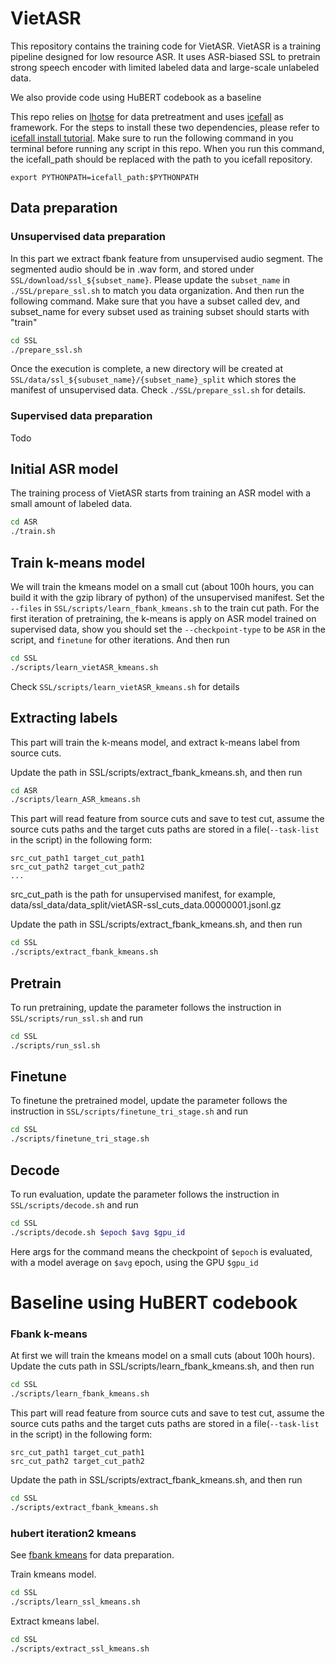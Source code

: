 # VietASR

This repository contains the training code for VietASR.
VietASR is a training pipeline designed for low resource ASR. It uses ASR-biased SSL to pretrain strong speech encoder with limited labeled data and large-scale unlabeled data. 

We also provide code using HuBERT codebook as a baseline

 This repo relies on [lhotse](https://github.com/lhotse-speech/lhotse) for data pretreatment and uses [icefall](https://github.com/k2-fsa/icefall) as framework. For the steps to install these two dependencies, please refer to [icefall install tutorial](https://k2-fsa.github.io/icefall/installation/index.html). Make sure to run the following command in you terminal before running any script in this repo. When you run this command, the icefall_path should be replaced with the path to you icefall repository.
 ```shell
 export PYTHONPATH=icefall_path:$PYTHONPATH
 ```
 

## Data preparation
### Unsupervised data preparation
In this part we extract fbank feature from unsupervised audio segment. The segmented audio should be in .wav form, and stored under ```SSL/download/ssl_${subset_name}```. Please update the   ```subset_name``` in ```./SSL/prepare_ssl.sh``` to match you data organization. And then run the following command. Make sure that you have a subset called dev, and subset_name for every subset used as training subset should starts with "train"
```bash
cd SSL
./prepare_ssl.sh
```
Once the execution is complete, a new directory will be created at  ```SSL/data/ssl_${subuset_name}/{subset_name}_split``` which stores the manifest of unsupervised data.
Check ```./SSL/prepare_ssl.sh``` for details.
### Supervised data preparation
Todo

## Initial ASR model
The training process of VietASR starts from training an ASR model with a small amount of labeled data.
```bash
cd ASR
./train.sh
```

## Train k-means model
We will train the kmeans model on a small cut (about 100h hours, you can build it with the gzip library of python) of the unsupervised manifest. Set the ```--files``` in ```SSL/scripts/learn_fbank_kmeans.sh``` to the train cut path. For the first iteration of pretraining, the k-means is apply on ASR model trained on supervised data, show you should set the ```--checkpoint-type``` to be ```ASR``` in the script, and ```finetune``` for other iterations. And then run

```bash
cd SSL
./scripts/learn_vietASR_kmeans.sh
```

Check ```SSL/scripts/learn_vietASR_kmeans.sh``` for details


## Extracting labels

This part will train the k-means model, and extract k-means label from source cuts.

Update the path in SSL/scripts/extract_fbank_kmeans.sh, and then run
```bash
cd ASR
./scripts/learn_ASR_kmeans.sh
```

This part will read feature from source cuts and save to test cut, assume the source cuts paths and the target cuts paths are stored in a file(```--task-list``` in the script) in the following form:
```
src_cut_path1 target_cut_path1
src_cut_path2 target_cut_path2
...
```
src_cut_path is the path for unsupervised manifest, for example, data/ssl_data/data_split/vietASR-ssl_cuts_data.00000001.jsonl.gz

Update the path in SSL/scripts/extract_fbank_kmeans.sh, and then run
```bash
cd SSL
./scripts/extract_fbank_kmeans.sh
```

## Pretrain
To run pretraining, update the parameter follows the instruction in ```SSL/scripts/run_ssl.sh``` and run
```bash
cd SSL
./scripts/run_ssl.sh
```
## Finetune
To finetune the pretrained model, update the parameter follows the instruction in ```SSL/scripts/finetune_tri_stage.sh``` and run
```bash
cd SSL
./scripts/finetune_tri_stage.sh
```
## Decode
To run evaluation, update the parameter follows the instruction in ```SSL/scripts/decode.sh``` and run
```bash
cd SSL
./scripts/decode.sh $epoch $avg $gpu_id
```
Here args for the command means the checkpoint of ```$epoch``` is evaluated, with a model average on ```$avg``` epoch, using the GPU ```$gpu_id```

# Baseline using HuBERT codebook
### Fbank k-means
At first we will train the kmeans model on a small cuts (about 100h hours). Update the cuts path in SSL/scripts/learn_fbank_kmeans.sh, and then run
```bash
cd SSL
./scripts/learn_fbank_kmeans.sh
```
This part will read feature from source cuts and save to test cut, assume the source cuts paths and the target cuts paths are stored in a file(```--task-list``` in the script) in the following form:
```
src_cut_path1 target_cut_path1
src_cut_path2 target_cut_path2
```
Update the path in SSL/scripts/extract_fbank_kmeans.sh, and then run
```bash
cd SSL
./scripts/extract_fbank_kmeans.sh
```
### hubert iteration2 kmeans
See [fbank kmeans](#fbank-kmeans) for data preparation.

Train kmeans model.
```bash
cd SSL
./scripts/learn_ssl_kmeans.sh
```
Extract kmeans label.
```bash
cd SSL
./scripts/extract_ssl_kmeans.sh
```